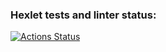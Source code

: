 ### Hexlet tests and linter status:
[![Actions Status](https://github.com/irakuruss/python-project-52/actions/workflows/hexlet-check.yml/badge.svg)](https://github.com/irakuruss/python-project-52/actions)